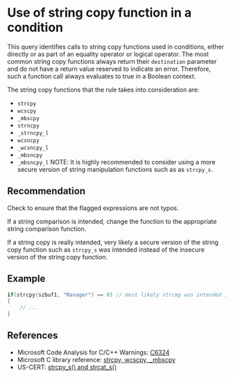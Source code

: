 # Use of string copy function in a condition
This query identifies calls to string copy functions used in conditions, either directly or as part of an equality operator or logical operator. The most common string copy functions always return their `destination` parameter and do not have a return value reserved to indicate an error. Therefore, such a function call always evaluates to true in a Boolean context.

The string copy functions that the rule takes into consideration are:

* `strcpy`
* `wcscpy`
* `_mbscpy`
* `strncpy`
* `_strncpy_l`
* `wcsncpy`
* `_wcsncpy_l`
* `_mbsncpy`
* `_mbsncpy_l`
NOTE: It is highly recommended to consider using a more secure version of string manipulation functions such as as `strcpy_s`.


## Recommendation
Check to ensure that the flagged expressions are not typos.

If a string comparison is intended, change the function to the appropriate string comparison function.

If a string copy is really intended, very likely a secure version of the string copy function such as `strcpy_s` was intended instead of the insecure version of the string copy function.


## Example

```cpp
if(strcpy(szbuf1, "Manager") == 0) // most likely strcmp was intended instead of strcpy
{
	// ...
}

```

## References
* Microsoft Code Analysis for C/C++ Warnings: [C6324](https://docs.microsoft.com/en-us/previous-versions/visualstudio/visual-studio-2012/ccf4h9w8(v=vs.110))
* Microsoft C library reference: [strcpy, wcscpy, _mbscpy](https://docs.microsoft.com/en-us/cpp/c-runtime-library/reference/strcpy-wcscpy-mbscpy)
* US-CERT: [strcpy_s() and strcat_s()](https://www.us-cert.gov/bsi/articles/knowledge/coding-practices/strcpy_s-and-strcat_s)
